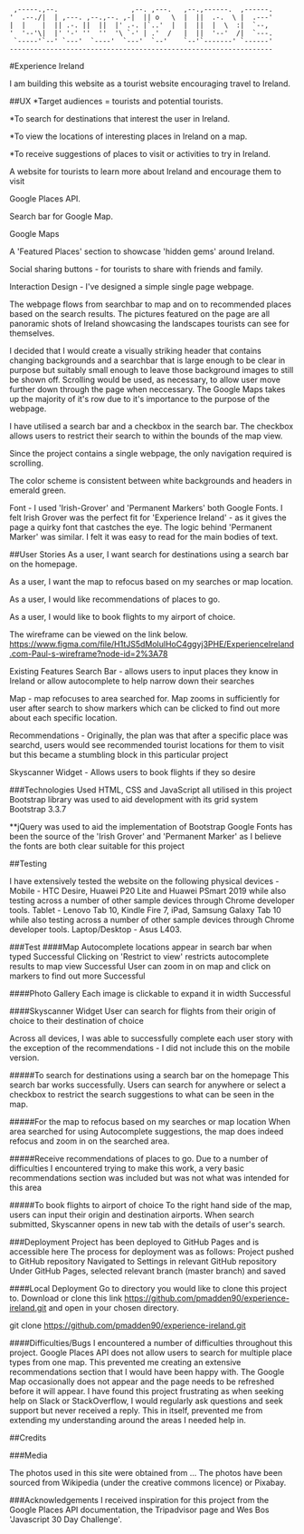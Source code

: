 
     ,-----.,--.                  ,--. ,---.   ,--.,------.  ,------.
    '  .--./|  | ,---. ,--.,--. ,-|  || o   \  |  ||  .-.  \ |  .---'
    |  |    |  || .-. ||  ||  |' .-. |`..'  |  |  ||  |  \  :|  `--, 
    '  '--'\|  |' '-' ''  ''  '\ `-' | .'  /   |  ||  '--'  /|  `---.
     `-----'`--' `---'  `----'  `---'  `--'    `--'`-------' `------'
    ----------------------------------------------------------------- 



#Experience Ireland

I am building this website as a tourist website encouraging travel to Ireland.

##UX
*Target audiences = tourists and potential tourists.

*To search for destinations that interest the user in Ireland.

*To view the locations of interesting places in Ireland on a map.

*To receive suggestions of places to visit or activities to try in Ireland.


A website for tourists to learn more about Ireland and encourage them to visit


Google Places API. 

Search bar for Google Map.

Google Maps

A 'Featured Places' section to showcase 'hidden gems' around Ireland.

Social sharing buttons - for tourists to share with friends and family.


Interaction Design - I've designed a simple single page webpage.

The webpage flows from searchbar to map and on to recommended places based on
the search results. 
The pictures featured on the page are all panoramic shots of Ireland
showcasing the landscapes tourists can see for themselves. 


I decided that I would create a visually striking header that contains changing
backgrounds and a searchbar that is large enough to be clear in purpose but 
suitably small enough to leave those background images to still be shown off.
Scrolling would be used, as necessary, to allow user move further down through
the page when neccessary. 
The Google Maps takes up the majority of it's row due to it's importance to the 
purpose of the webpage.

I have utilised a search bar and a checkbox in the search bar. 
The checkbox allows users to restrict their search to within the bounds of the 
map view.

Since the project contains a single webpage, the only navigation required is 
scrolling. 


The color scheme is consistent between white backgrounds and headers in emerald 
green. 

Font - I used 'Irish-Grover' and 'Permanent Markers' both Google Fonts. I felt Irish Grover was 
the perfect fit for 'Experience Ireland' - as it gives the page a quirky font that
castches the eye.
The logic behind 'Permanent Marker' was similar. 
I felt it was easy to read for the main bodies
of text. 

##User Stories
As a user, I want search for destinations using a search bar on the homepage.

As a user, I want the map to refocus based on my searches or map location.

As a user, I would like recommendations of places to go.

As a user, I would like to book flights to my airport of choice.




The wireframe can be viewed on the link below.
https://www.figma.com/file/H1tJS5dMolulHoC4ggyj3PHE/ExperienceIreland.com-Paul-s-wireframe?node-id=2%3A78



Existing Features
Search Bar - allows users to input places they know in Ireland or allow 
autocomplete to help narrow down their searches


Map - map refocuses to area searched for. Map zooms in sufficiently for user after
search to show markers which can be clicked to find out more about each specific
location.

Recommendations - Originally, the plan was that after a specific place was searchd,
users would see recommended tourist locations for them to visit but this became 
a stumbling block in this particular project

Skyscanner Widget - Allows users to book flights if they so desire





###Technologies Used
HTML, CSS and JavaScript all utilised in this project
Bootstrap library was used to aid development with its grid system
Bootstrap 3.3.7

**jQuery was used to aid the implementation of Bootstrap 
Google Fonts has been the source of the 'Irish Grover' and 'Permanent Marker' as I
believe the fonts are both clear suitable for this project 



##Testing

I have extensively tested the website on the following physical devices - Mobile - 
HTC Desire, Huawei P20 Lite and Huawei PSmart 2019  while also testing across a number of other
sample devices through Chrome developer tools. 
Tablet - Lenovo Tab 10, Kindle Fire 7, iPad, Samsung Galaxy Tab 10 while also 
testing across a number of other sample devices through Chrome developer tools. 
Laptop/Desktop - Asus L403. 

 
###Test
####Map
Autocomplete locations appear in search bar when typed
Successful
Clicking on 'Restrict to view' restricts autocomplete results to map view
Successful
User can zoom in on map and click on markers to find out more
Successful

####Photo Gallery
Each image is clickable to expand it in width
Successful

####Skyscanner Widget
User can search for flights from their origin of choice to their destination of
choice

Across all devices, I was able to successfully complete each user story with the 
exception of the recommendations - I did not include this on the mobile version. 


#####To search for destinations using a search bar on the homepage
This search bar works successfully. Users can search for anywhere or select a checkbox
to restrict the search suggestions to what can be seen in the map. 

#####For the map to refocus based on my searches or map location
When area searched for using Autocomplete suggestions, the map does indeed refocus 
and zoom in on the searched area. 

#####Receive recommendations of places to go.
Due to a number of difficulties I encountered trying to make this work, a very basic 
recommendations section was included but was not what was intended for this area

#####To book flights to airport of choice
To the right hand side of the map, users can input their origin and destination
airports. When search submitted, Skyscanner opens in new tab with the details of
user's search. 

###Deployment
Project has been deployed to GitHub Pages and is accessible here The process for
deployment was as follows:
Project pushed to GitHub repository
Navigated to Settings in relevant GitHub repository
Under GitHub Pages, selected relevant branch (master branch) and saved

####Local Deployment
Go to directory you would like to clone this project to. Download or clone this link
https://github.com/pmadden90/experience-ireland.git and open in your chosen directory.

git clone https://github.com/pmadden90/experience-ireland.git

####Difficulties/Bugs
I encountered a number of difficulties throughout this project. 
Google Places API does not allow users to search for multiple place types from 
one map. This prevented me creating an extensive recommendations section that I 
would have been happy with. The Google Map occasionally does not appear and the 
page needs to be refreshed before it will appear. 
I have found this project frustrating as when seeking help on Slack or StackOverflow,
I would regularly ask questions and seek support but never received a reply. 
This in itself, prevented me from extending my understanding around the areas I 
needed help in. 





##Credits

###Media

The photos used in this site were obtained from ...
The photos have been sourced from Wikipedia (under the creative commons licence) or 
Pixabay. 

###Acknowledgements
I received inspiration for this project from the Google Places API documentation, 
the Tripadvisor page and Wes Bos 'Javascript 30 Day Challenge'.